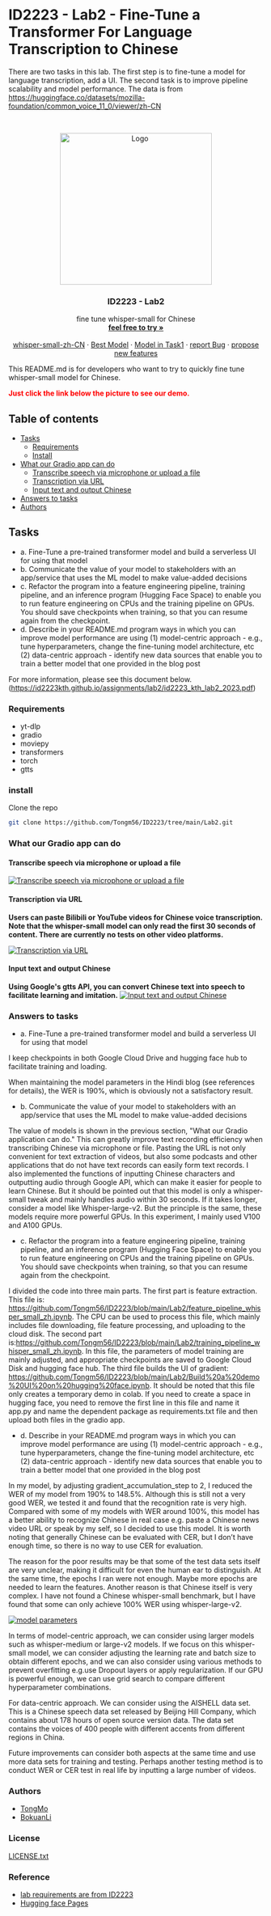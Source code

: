 
# ID2223 - Lab2 - Fine-Tune a Transformer For Language Transcription to Chinese

There are two tasks in this lab. The first step is to fine-tune a model for language transcription, add a UI. The second task is to improve pipeline scalability and model performance. The data is from https://huggingface.co/datasets/mozilla-foundation/common_voice_11_0/viewer/zh-CN


<!-- PROJECT SHIELDS -->
<!-- @import "[TOC]" {cmd="toc" depthFrom=1 depthTo=6 orderedList=false} -->
<!-- PROJECT LOGO -->
<br />

<p align="center">
  <a href="https://github.com/Tongm56/ID2223/tree/main/Lab2">
    <img src="https://www.thetype.com/wp-content/uploads/2013/05/renzheng.jpg" alt="Logo" width="300" height="300">
  </a>

  <h3 align="center">ID2223 - Lab2</h3>
  <p align="center">
    fine tune whisper-small for Chinese
    <br />
    <a href="https://github.com/Tongm56/ID2223/tree/main/Lab2"><strong>feel free to try »</strong></a>
    <br />
    <br />
    <a href="https://huggingface.co/spaces/momowanwu/whisper-small-zh-CN">whisper-small-zh-CN</a>
    ·
    <a href="https://huggingface.co/momowanwu/checkpoint2">Best Model</a>
    ·
    <a href="https://huggingface.co/momowanwu/checkpoint">Model in Task1</a>
    ·
    <a href="https://github.com/Tongm56/ID2223/issues">report Bug</a>
    ·
    <a href="https://github.com/Tongm56/ID2223/issues">propose new features</a>
  </p>

</p>

This README.md is for developers who want to try to quickly fine tune whisper-small model for Chinese.

<span style="color:red">**Just click the link below the picture to see our demo.**</span>
 
## Table of contents

- [Tasks](#tasks)
  - [Requirements](#requirements)
  - [Install](#install)
- [What our Gradio app can do](#what-our-gradio-ap-can-do)
  - [Transcribe speech via microphone or upload a file](#transcribe-speech-via-microphone-or-upload-a-file)
  - [Transcription via URL](#transcription-via-URL)
  - [Input text and output Chinese](#input-text-and-output-chinese)
- [Answers to tasks](#answers-to-tasks)
- [Authors](#authors)

## Tasks
- a. Fine-Tune a pre-trained transformer model and build a serverless UI for using that model
- b. Communicate the value of your model to stakeholders with an app/service that uses the ML model to make value-added decisions
- c. Refactor the program into a feature engineering pipeline, training pipeline, and an inference program (Hugging Face Space) to enable you to run feature engineering on CPUs and the training pipeline on GPUs. You should save checkpoints when training, so that you can resume again from the checkpoint.
- d. Describe in your README.md program ways in which you can improve model performance are using
(1) model-centric approach - e.g., tune hyperparameters, change the fine-tuning model architecture, etc
(2) data-centric approach - identify new data sources that enable you to train a better model that one provided in the blog post

For more information, please see this document below. 
(https://id2223kth.github.io/assignments/lab2/id2223_kth_lab2_2023.pdf)

### Requirements
- yt-dlp
- gradio
-  moviepy
- transformers
- torch
- gtts
### **install**
Clone the repo

```sh
git clone https://github.com/Tongm56/ID2223/tree/main/Lab2.git
```
### What our Gradio app can do
#### Transcribe speech via microphone or upload a file

[![Transcribe speech via microphone or upload a file](https://github.com/Tongm56/ID2223/blob/main/Lab2/pictures/Record%20your%20speech%20or%20upload%20an%20audio%20file.png)](https://github.com/Tongm56/ID2223/blob/main/Lab2/pictures/Record%20your%20speech%20or%20upload%20an%20audio%20file.png)

#### Transcription via URL
<span>**Users can paste Bilibili or YouTube videos for Chinese voice transcription. Note that the whisper-small model can only read the first 30 seconds of content. There are currently no tests on other video platforms.**</span>

[![Transcription via URL](https://github.com/Tongm56/ID2223/blob/main/Lab2/pictures/Transcribe%20from%20URL.png)](https://github.com/Tongm56/ID2223/blob/main/Lab2/pictures/Transcribe%20from%20URL.png)

#### Input text and output Chinese
<span>**Using Google's gtts API, you can convert Chinese text into speech to facilitate learning and imitation.**</span>
[![Input text and output Chinese](https://github.com/Tongm56/ID2223/blob/main/Lab2/pictures/Text%20to%20Speech%20Synthesis.png)](https://github.com/Tongm56/ID2223/blob/main/Lab2/pictures/Text%20to%20Speech%20Synthesis.png)

### Answers to tasks
- a. Fine-Tune a pre-trained transformer model and build a serverless UI for using that model

I keep checkpoints in both Google Cloud Drive and hugging face hub to facilitate training and loading.

When maintaining the model parameters in the Hindi blog (see references for details), the WER is 190%, which is obviously not a satisfactory result.
- b. Communicate the value of your model to stakeholders with an app/service that uses the ML model to make value-added decisions

The value of models is shown in the previous section, "What our Gradio application can do." This can greatly improve text recording efficiency when transcribing Chinese via microphone or file. Pasting the URL is not only convenient for text extraction of videos, but also some podcasts and other applications that do not have text records can easily form text records. I also implemented the functions of inputting Chinese characters and outputting audio through Google API, which can make it easier for people to learn Chinese. But it should be pointed out that this model is only a whisper-small tweak and mainly handles audio within 30 seconds. If it takes longer, consider a model like Whisper-large-v2. But the principle is the same, these models require more powerful GPUs. In this experiment, I mainly used V100 and A100 GPUs.

- c. Refactor the program into a feature engineering pipeline, training pipeline, and an inference program (Hugging Face Space) to enable you to run feature engineering on CPUs and the training pipeline on GPUs. You should save checkpoints when training, so that you can resume again from the checkpoint.

I divided the code into three main parts. The first part is feature extraction. This file is: https://github.com/Tongm56/ID2223/blob/main/Lab2/feature_pipeline_whisper_small_zh.ipynb. The CPU can be used to process this file, which mainly includes file downloading, file feature processing, and uploading to the cloud disk. The second part is:https://github.com/Tongm56/ID2223/blob/main/Lab2/training_pipeline_whisper_small_zh.ipynb. In this file, the parameters of model training are mainly adjusted, and appropriate checkpoints are saved to Google Cloud Disk and hugging face hub. The third file builds the UI of gradient: https://github.com/Tongm56/ID2223/blob/main/Lab2/Build%20a%20demo%20UI%20on%20hugging%20face.ipynb. It should be noted that this file only creates a temporary demo in colab. If you need to create a space in hugging face, you need to remove the first line in this file and name it app.py and name the dependent package as requirements.txt file and then upload both files in the gradio app.

- d. Describe in your README.md program ways in which you can improve model performance are using
(1) model-centric approach - e.g., tune hyperparameters, change the fine-tuning model architecture, etc
(2) data-centric approach - identify new data sources that enable you to train a better model that one provided in the blog post

In my model, by adjusting gradient_accumulation_step to 2, I reduced the WER of my model from 190% to 148.5%. Although this is still not a very good WER, we tested it and found that the recognition rate is very high. Compared with some of my models with WER around 100%, this model has a better ability to recognize Chinese in real case e.g. paste a Chinese news video URL or speak by my self, so I decided to use this model. It is worth noting that generally Chinese can be evaluated with CER, but I don’t have enough time, so there is no way to use CER for evaluation.

The reason for the poor results may be that some of the test data sets itself are very unclear, making it difficult for even the human ear to distinguish. At the same time, the epochs I ran were not enough. Maybe more epochs are needed to learn the features. Another reason is that Chinese itself is very complex. I have not found a Chinese whisper-small benchmark, but I have found that some can only achieve 100% WER using whisper-large-v2.

[![model parameters](https://github.com/Tongm56/ID2223/blob/main/Lab2/pictures/model%20para.PNG
)](https://github.com/Tongm56/ID2223/blob/main/Lab2/pictures/model%20para.PNG
)

In terms of model-centric approach, we can consider using larger models such as whisper-medium or large-v2 models. If we focus on this whisper-small model, we can consider adjusting the learning rate and batch size to obtain different epochs, and we can also consider using various methods to prevent overfitting e.g.use Dropout layers or apply regularization. If our GPU is powerful enough, we can use grid search to compare different hyperparameter combinations.

For data-centric approach. We can consider using the AISHELL data set. This is a Chinese speech data set released by Beijing Hill Company, which contains about 178 hours of open source version data. The data set contains the voices of 400 people with different accents from different regions in China.

Future improvements can consider both aspects at the same time and use more data sets for training and testing. Perhaps another testing method is to conduct WER or CER test in real life by inputting a large number of videos.

### Authors
- [TongMo](https://github.com/Tongm56)
- [BokuanLi](https://github.com/bokuan)

### License

 [LICENSE.txt](https://github.com/Tongm56/ID2223/blob/main/LICENSE)

### Reference

- [lab requirements are from ID2223](https://id2223kth.github.io/assignments/lab2/id2223_kth_lab2_2023.pdf)
- [Hugging face Pages](https://huggingface.co/blog/fine-tune-whisper)




